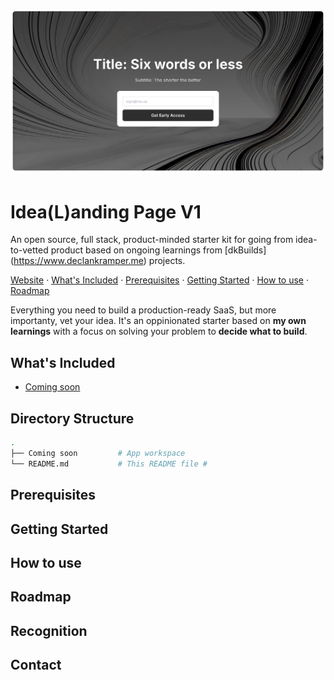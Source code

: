 # ![Project Logo](public/ProjectLogo.webp)

# Idea(L)anding Page V1

An open source, full stack, product-minded starter kit for going from idea-to-vetted product based on ongoing learnings from [dkBuilds] (https://www.declankramper.me) projects.

<p align="center">

[Website](#) · [What's Included](#whats-included) · [Prerequisites](#prerequisites) · [Getting Started](#getting-started) · [How to use](#how-to-use) · [Roadmap](#roadmap)

</p>

Everything you need to build a production-ready SaaS, but more importanty, vet your idea. It's an oppinionated starter based on **my own learnings** with a focus on solving your problem to **decide what to build**.

## What's Included
- [Coming soon](#)


## Directory Structure

```bash
.
├── Coming soon         # App workspace
└── README.md           # This README file #
```

## Prerequisites


## Getting Started


## How to use


## Roadmap


## Recognition


## Contact

